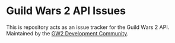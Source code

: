# Guild Wars 2 API Issues

This is repository acts as an issue tracker for the Guild Wars 2 API. Maintained by the [GW2 Development Community](https://discord.gg/zqeHCEg).
